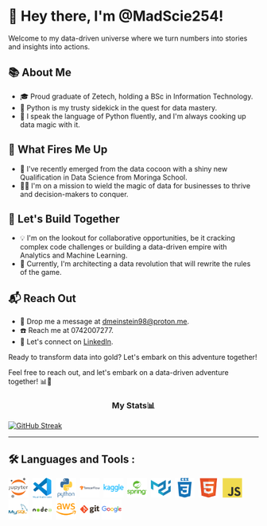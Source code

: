 # 🚀 Hey there, I'm @MadScie254!

Welcome to my data-driven universe where we turn numbers into stories and insights into actions.

## 📚 About Me

- 🎓 Proud graduate of Zetech, holding a BSc in Information Technology.
- 🐍 Python is my trusty sidekick in the quest for data mastery.
- 🐍 I speak the language of Python fluently, and I'm always cooking up data magic with it.


## 🌟 What Fires Me Up

- 🌱 I've recently emerged from the data cocoon with a shiny new Qualification in Data Science from Moringa School.
- 🧙‍♂️ I'm on a mission to wield the magic of data for businesses to thrive and decision-makers to conquer.

## 🤝 Let's Build Together

- 💡 I'm on the lookout for collaborative opportunities, be it cracking complex code challenges or building a data-driven empire with Analytics and Machine Learning.
- 🚀 Currently, I'm architecting a data revolution that will rewrite the rules of the game.

## 📬 Reach Out

- 📧 Drop me a message at dmeinstein98@proton.me.
- ☎️ Reach me at 0742007277.
- 💼 Let's connect on [LinkedIn](https://www.linkedin.com/in/daniel-wanjala-912b8b17b).

Ready to transform data into gold? Let's embark on this adventure together!


Feel free to reach out, and let's embark on a data-driven adventure together! 📊🚀

<h3 align="center">My Stats📊</h3>

[![GitHub Streak](https://streak-stats.demolab.com/?user=MadScie254)](https://git.io/streak-stats)

---

## :hammer_and_wrench: Languages and Tools :

<div>
  <img src="https://github.com/devicons/devicon/blob/master/icons/jupyter/jupyter-original-wordmark.svg" title="Jupyter"  alt="Jupyter" width="40" height="40"/>&nbsp;
  <img src="https://github.com/devicons/devicon/blob/master/icons/vscode/vscode-original-wordmark.svg" title="Vscode"  alt="Vscode" width="40" height="40"/>&nbsp;
  <img src="https://github.com/devicons/devicon/blob/master/icons/python/python-original-wordmark.svg" title="Python"  alt="Python" width="40" height="40"/>&nbsp;
  <img src="https://github.com/devicons/devicon/blob/master/icons/tensorflow/tensorflow-original-wordmark.svg" title="Tensorflow"  alt="Tensorflow" width="40" height="40"/>&nbsp;
  <img src="https://github.com/devicons/devicon/blob/master/icons/kaggle/kaggle-original-wordmark.svg" title="Kaggle"  alt="Kaggle" width="40" height="40"/>&nbsp;
  <img src="https://github.com/devicons/devicon/blob/master/icons/spring/spring-original-wordmark.svg" title="Spring" alt="Spring" width="40" height="40"/>&nbsp;
  <img src="https://github.com/devicons/devicon/blob/master/icons/materialui/materialui-original.svg" title="Material UI" alt="Material UI" width="40" height="40"/>&nbsp;
  <img src="https://github.com/devicons/devicon/blob/master/icons/css3/css3-plain-wordmark.svg"  title="CSS3" alt="CSS" width="40" height="40"/>&nbsp;
  <img src="https://github.com/devicons/devicon/blob/master/icons/html5/html5-original.svg" title="HTML5" alt="HTML" width="40" height="40"/>&nbsp;
  <img src="https://github.com/devicons/devicon/blob/master/icons/javascript/javascript-original.svg" title="JavaScript" alt="JavaScript" width="40" height="40"/>&nbsp;
  <img src="https://github.com/devicons/devicon/blob/master/icons/mysql/mysql-original-wordmark.svg" title="MySQL"  alt="MySQL" width="40" height="40"/>&nbsp;
  <img src="https://github.com/devicons/devicon/blob/master/icons/nodejs/nodejs-original-wordmark.svg" title="NodeJS" alt="NodeJS" width="40" height="40"/>&nbsp;
  <img src="https://github.com/devicons/devicon/blob/master/icons/amazonwebservices/amazonwebservices-plain-wordmark.svg" title="AWS" alt="AWS" width="40" height="40"/>&nbsp;
  <img src="https://github.com/devicons/devicon/blob/master/icons/git/git-original-wordmark.svg" title="Git" **alt="Git" width="40" height="40"/>
  <img src="https://github.com/devicons/devicon/blob/master/icons/google/google-original-wordmark.svg" title="Google"  alt="Google" width="40" height="40"/>&nbsp;
</div>



<!---
MadScie254/MadScie254 is a ✨ special ✨ repository because its `README.md` (this file) appears on your GitHub profile.
You can click the Preview link to take a look at your changes.
--->
